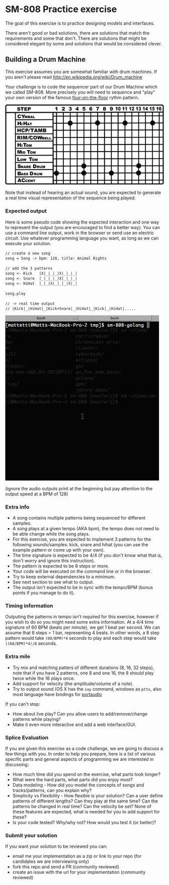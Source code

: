 # SM-808 Practice exercise

The goal of this exercise is to practice designing models and
interfaces.

There aren't good or bad solutions, there are solutions that
match the requirements and some that don't. There are solutions that
might be considered elegant by some and solutions that would be
considered clever.

## Building a Drum Machine

This exercise assumes you are somewhat familiar with drum machines. 
If you aren't
please read http://en.wikipedia.org/wiki/Drum_machine

Your challenge is to code the sequencer part of our Drum Machine which
we called SM-808. More precisely you will need to sequence and "play"
your own version of the famous [four-on-the-floor](http://en.wikipedia.org/wiki/Four_on_the_floor_(music)) rythm pattern.

![Example pattern to implement](/Four_to_the_floor_Roland_TR-707.jpg?raw=true)

Note that instead of hearing an actual sound, you are expected to
generate a real time visual representation of the sequence being played.

### Expected output

Here is some pseudo code showing the expected interaction and one way to
represent the output (you are encouraged to find a better way).
You can use a command line output, work in the browser or send use an electric circuit.
Use whatever programming language you want, as long as we can execute your solution.

```
// create a new song
song = Song -> bpm: 128, title: Animal Rights

// add the 3 patterns
song <- Kick   |X|_|_|_|X|_|_|_|
song <- Snare  |_|_|_|_|X|_|_|_|
song <- HiHat  |_|_|X|_|_|_|X|_|

song.play

// -> real time output
// |Kick|_|HiHat|_|Kick+Snare|_|HiHat|_|Kick|_|HiHat|.....
```

![Output example](/drummachine-kata.gif?raw=true)

(ignore the audio outputs print at the beginning but pay attention to
the output speed at a BPM of 128)

### Extra info

* A song contains multiple patterns being sequenced for different
  samples.
* A song plays at a given tempo (AKA bpm), the tempo does not need to
  be able change while the song plays.
* For this exercise, you are expected to implement 3 patterns for the
  following sounds/samples: kick, snare and
  hihat (you can use the example pattern or come up with your own).
* The time signature is expected to be 4/4 (if you don't know what that
  is, don't worry and ignore this instruction).
* The pattern is expected to be 8 steps or more.
* Your code will be executed on the command line or in the browser.
* Try to keep external dependencies to a minimum.
* See next section to see what to output.
* The output isn't expected to be in sync with the tempo/BPM (bonus points if you manage to do it).


### Timing information

Outputing the patterns in tempo isn't required for this exercise, 
however if you wish to do so you might need some extra information.
At a 4/4 time signature of 60 BPM (beats per minute), we get 1 beat per second.
We can assume that 8 steps = 1 bar, representing 4 beats.
In other words, a 8 step pattern would take `(60/BPM)*4` seconds to play and each step would take `((60/BPM)*4)/8` seconds.


### Extra mile

* Try mix and matching patters of different durations (8, 16, 32 steps),
  note that if you have 2 patterns, one 8 and one 16, the 8 should play
  twice while the 16 plays once.
* Add support for velocity (the amplitude/volume of a note).
* Try to output sound (OS X has the `say` command, windows as `ptts`,
  also most language have bindings for [portaudio](http://www.portaudio.com/)

If you can't stop:

* How about live play? Can you allow users to add/remove/change patterns
  while playing?
* Make it even more interactive and add a web interface/GUI.


### Splice Evaluation

If you are given this exercise as a code challenge, we are going to
discuss a few things with you. In order to help you prepare, here is a
list of various specific parts and general aspects of programming we are
interested in discussing:

* How much time did you spend on the exercise, what parts took longer?
* What were the hard parts, what parts did you enjoy most?
* Data modeling - How did you model the concepts of songs and
  tracks/patterns, can you explain why?
* Simplicity vs Flexibility - How flexible is your solution? Can a user
  define patterns of different lengths? Can they play at the same time?
  Can the patterns be changed in real time? Can the velocity be set?
  None of these features are expected, what is needed for you to add
  support for these?
* Is your code tested? Why/why not? How would you test it (or better)?


### Submit your solution

If you want your solution to be reviewed you can:

* email me your implementation as a zip or link to your repo (for candidates we are interviewing only)
* fork this repo and send a PR (community reviewed)
* create an issue with the url for your implementation (community reviewed)
